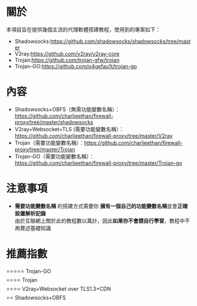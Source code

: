# 關於
本項目旨在提供幾個主流的代理軟體搭建教程，使用到的專案如下：    
- Shadowsocks:https://github.com/shadowsocks/shadowsocks/tree/master    
- V2ray:https://github.com/v2ray/v2ray-core     
- Trojan:https://github.com/trojan-gfw/trojan     
- Trojan-GO:https://github.com/p4gefau1t/trojan-go  
# 內容
- Shadowsocks+OBFS（無需功能變數名稱）：https://github.com/charlieethan/firewall-proxy/tree/master/shadowsocks  
- V2ray+Websocket+TLS (需要功能變數名稱）：https://github.com/charlieethan/firewall-proxy/tree/master/V2ray     
- Trojan（需要功能變數名稱）：https://github.com/charlieethan/firewall-proxy/tree/master/Trojan      
- Trojan-GO（需要功能變數名稱）：https://github.com/charlieethan/firewall-proxy/tree/master/Trojan-go    
# 注意事項
- **需要功能變數名稱** 的搭建方式需要你 **擁有一個自己的功能變數名稱**並會**正確設置解析記錄**     
由於互聯網上關於此的教程數以萬計，因此**如果你不會請自行學習**，教程中不再贅述基礎知識
# 推薦指數  
⭐⭐⭐⭐⭐ Trojan-GO       
⭐⭐⭐⭐ Trojan             
⭐⭐⭐⭐ V2ray+Websocket over TLS1.3+CDN       
⭐⭐ Shadowsocks+OBFS    
